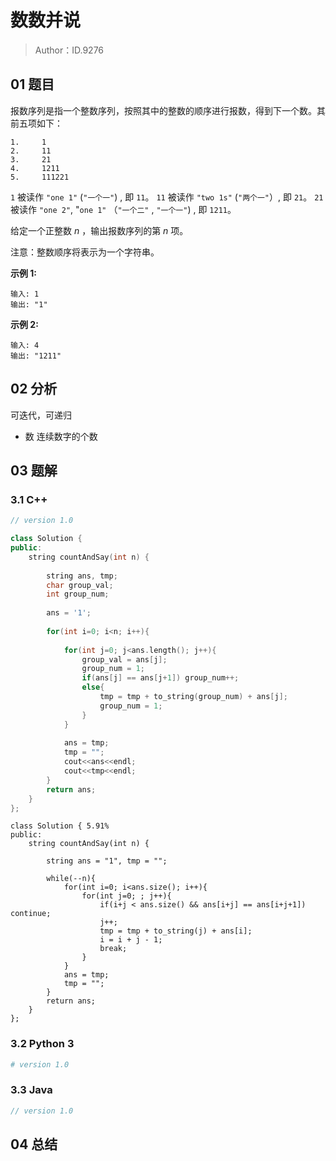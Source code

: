 # 数数并说 

> Author：ID.9276

## 01 题目

报数序列是指一个整数序列，按照其中的整数的顺序进行报数，得到下一个数。其前五项如下：

```
1.     1
2.     11
3.     21
4.     1211
5.     111221
```

`1` 被读作  `"one 1"`  (`"一个一"`) , 即 `11`。
`11` 被读作 `"two 1s"` (`"两个一"`）, 即 `21`。
`21` 被读作 `"one 2"`,  "`one 1"` （`"一个二"` ,  `"一个一"`) , 即 `1211`。

给定一个正整数 *n* ，输出报数序列的第 *n* 项。

注意：整数顺序将表示为一个字符串。

**示例 1:**

```
输入: 1
输出: "1"
```

**示例 2:**

```
输入: 4
输出: "1211"
```

## 02 分析

可迭代，可递归

- 数 连续数字的个数

## 03 题解

### 3.1 C++

```c++
// version 1.0

class Solution {
public:
    string countAndSay(int n) {
        
        string ans, tmp;
        char group_val;
        int group_num;
        
        ans = '1';
        
        for(int i=0; i<n; i++){
            
            for(int j=0; j<ans.length(); j++){
                group_val = ans[j];
                group_num = 1;
                if(ans[j] == ans[j+1]) group_num++;
                else{
                    tmp = tmp + to_string(group_num) + ans[j];
                    group_num = 1;
                }
            }
            
            ans = tmp;
            tmp = "";
            cout<<ans<<endl;
            cout<<tmp<<endl;
        }
        return ans;
    }
};
```

```
class Solution { 5.91%
public:
    string countAndSay(int n) {
        
        string ans = "1", tmp = "";
        
        while(--n){
            for(int i=0; i<ans.size(); i++){
                for(int j=0; ; j++){
                    if(i+j < ans.size() && ans[i+j] == ans[i+j+1]) continue;
                    j++;
                    tmp = tmp + to_string(j) + ans[i];
                    i = i + j - 1;
                    break;
                }
            }
            ans = tmp;
            tmp = "";
        }
        return ans;
    }
};
```



### 3.2 Python 3

```python
# version 1.0 

```

### 3.3 Java

```java
// version 1.0

```



## 04 总结

